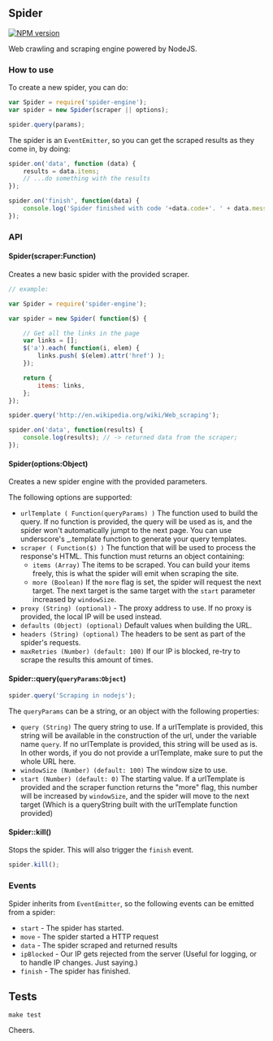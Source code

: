 ## Spider

[![NPM version](https://badge.fury.io/js/spider-engine.svg)](http://badge.fury.io/js/spider-engine)

Web crawling and scraping engine powered by NodeJS.

### How to use

To create a new spider, you can do:

```js
var Spider = require('spider-engine');
var spider = new Spider(scraper || options);

spider.query(params);
```

The spider is an `EventEmitter`, so you can get the scraped results as they come in, by doing:

```js
spider.on('data', function (data) {
	results = data.items;
	// ...do something with the results
});

spider.on('finish', function(data) {
	console.log('Spider finished with code '+data.code+'. ' + data.message);
});
```

### API

#### Spider(scraper:Function)

Creates a new basic spider with the provided scraper.

```js
// example:

var Spider = require('spider-engine');

var spider = new Spider( function($) {

	// Get all the links in the page
	var links = [];
	$('a').each( function(i, elem) {
		links.push( $(elem).attr('href') );
	});

	return {
		items: links,
	};
});

spider.query('http://en.wikipedia.org/wiki/Web_scraping');

spider.on('data', function(results) {
	console.log(results); // -> returned data from the scraper;
});
```

#### Spider(options:Object)

Creates a new spider engine with the provided parameters.

The following options are supported:

- `urlTemplate ( Function(queryParams) )` The function used to build the query. If no function is provided, the query will be used as is, and the spider won't automatically jumpt to the next page. You can use underscore's _.template function to generate your query templates.
- `scraper ( Function($) )` The function that will be used to process the response's HTML. This function must returns an object containing:
  - `items (Array)` The items to be scraped. You can build your items freely, this is what the spider will emit when scraping the site.
  - `more (Boolean)` If the `more` flag is set, the spider will request the next target. The next target is the same target with the `start` parameter increased by `windowSize`.
- `proxy (String) (optional)` - The proxy address to use. If no proxy is provided, the local IP will be used instead.
- `defaults (Object) (optional)` Default values when building the URL.
- `headers (String) (optional)` The headers to be sent as part of the spider's requests.
- `maxRetries (Number) (default: 100)` If our IP is blocked, re-try to scrape the results this amount of times.


#### Spider::query(`queryParams`:`Object`)

```js
spider.query('Scraping in nodejs');
```

The `queryParams` can be a string, or an object with the following properties:
- `query (String)` The query string to use. If a urlTemplate is provided, this string will be available in the construction of the url, under the variable name `query`. If no urlTemplate is provided, this string will be used as is. In other words, if you do not provide a urlTemplate, make sure to put the whole URL here.
- `windowSize (Number) (default: 100)` The window size to use.
- `start (Number) (default: 0)` The starting value. If a urlTemplate is provided and the scraper function returns the "more" flag, this number will be increased by `windowSize`, and the spider will move to the next target (Which is a queryString built with the urlTemplate function provided)


#### Spider::kill()

Stops the spider. This will also trigger the `finish` event.

```js
spider.kill();
```

### Events

Spider inherits from `EventEmitter`, so the following events can be emitted from a spider:

- `start` - The spider has started.
- `move` - The spider started a HTTP request
- `data` - The spider scraped and returned results
- `ipBlocked` - Our IP gets rejected from the server (Useful for logging, or to handle IP changes. Just saying.)
- `finish` - The spider has finished.


## Tests

`make test`

Cheers.

